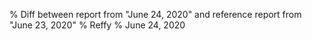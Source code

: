 % Diff between report from "June 24, 2020" and reference report from "June 23, 2020"
% Reffy
% June 24, 2020

